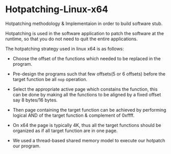 # Hotpatching-Linux-x64
Hotpatching methodology &amp; Implementaion in order to build software stub.

Hotpatching is used in the software application to patch the software at the runtime, so that you do not need to quit the entire applications.

The hotpatching strategy used in linux x64 is as follows:

* Choose the offset of the functions which needed to be replaced in the program.

* Pre-design the programs such that few offsets(5 or 6 offsets) before the target function be all ```nop``` operation.

* Select the appropriate active page which constains the function, this can be done by making all the functions to be aligned by a fixed offset say 8 bytes/16 bytes. 

* Then page containing the target function can be achieved by performing logical AND of the target function & complement of 0xffff.

* On x64 the page is typically 4K, thus all the target functions should be organized as if all target function are in one page.


* We used a thread-based shared memory model to execute our hotpatch our program.

